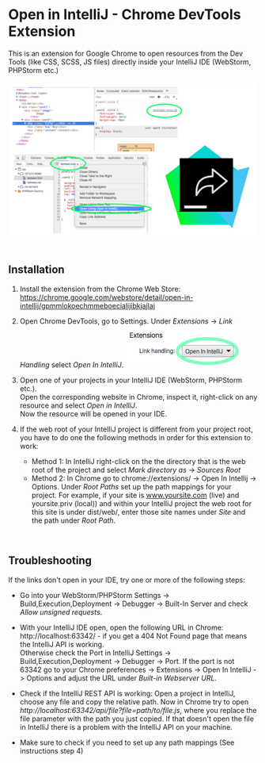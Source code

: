 # Open in IntelliJ - Chrome DevTools Extension
This is an extension for Google Chrome to open resources from the Dev Tools (like CSS, SCSS, JS files) directly inside your IntelliJ IDE (WebStorm, PHPStorm etc.)
<br/>
<br/>
![Screenshot](design/screenshot.png)
<br/>
<br/>
## Installation

1. Install the extension from the Chrome Web Store:<br/>
https://chrome.google.com/webstore/detail/open-in-intellij/gpmmlokoechmmeboecialijibkjajlaj

2. Open Chrome DevTools, go to Settings. Under *Extensions* -> *Link Handling* select *Open In IntelliJ*.
![Linkhandling](src/tutorial-linkhandling.png)

3. Open one of your projects in your IntelliJ IDE (WebStorm, PHPStorm etc.). 
<br/> Open the corresponding website in Chrome, inspect it, right-click on any resource and select *Open in IntelliJ*.<br/>
Now the resource will be opened in your IDE.

4. If the web root of your IntelliJ project is different from your project root, you have to do one the following methods in order for this extension to work:
	- Method 1: In IntelliJ right-click on the the directory that is the web root of the project and select *Mark directory as* -> *Sources Root*
	- Method 2: In Chrome go to chrome://extensions/ -> Open In Intellij -> Options. Under *Root Paths* set up the path mappings for your project. For example, if your site is www.yoursite.com (live) and yoursite.priv (local)) and within your IntelliJ project the web root for this site is under dist/web/, enter those site names under *Site* and the path under *Root Path*.

<br/>

## Troubleshooting
If the links don't open in your IDE, try one or more of the following steps:
<br/>

- Go into your WebStorm/PHPStorm Settings -> Build,Execution,Deployment -> Debugger -> Built-In Server and check  *Allow unsigned requests*.

- With your IntelliJ IDE open, open the following URL in Chrome: http://localhost:63342/ - if you get a 404 Not Found page that means the IntelliJ API is working. <br/>
	Otherwise check the Port in IntelliJ Settings -> Build,Execution,Deployment -> Debugger -> Port. If the port is not 63342 go to your Chrome preferences -> Extensions -> Open In IntelliJ -> Options and adjust the URL under *Built-in Webserver URL*.

- Check if the IntelliJ REST API is working: Open a project in IntelliJ, choose any file and copy the relative path. Now in Chrome try to open *http://localhost:63342/api/file?file=path/to/file.js*, where you replace the file parameter with the path you just copied. If that doesn't open the file in IntelliJ there is a problem with the IntelliJ API on your machine.

- Make sure to check if you need to set up any path mappings (See instructions step 4)



